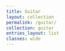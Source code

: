 ```yaml
---
title: Guitar
layout: collection
permalink: /guitar/
collection: guitar
entries_layout: list
classes: wide
---
```

